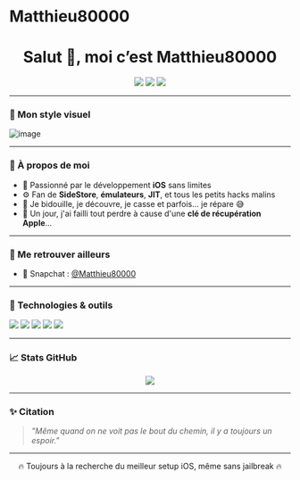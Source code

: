 # Matthieu80000

<h1 align="center">Salut 👋, moi c’est Matthieu80000</h1>
<p align="center">
  <img src="https://img.shields.io/badge/iOS%20Dev-%F0%9F%93%B1-blue?style=for-the-badge" />
  <img src="https://img.shields.io/badge/JIT%20Lover-%E2%9A%99%EF%B8%8F-purple?style=for-the-badge" />
  <img src="https://img.shields.io/badge/SideStore%20Fan-%F0%9F%9A%80-ff69b4?style=for-the-badge" />
</p>

---

### 📸 Mon style visuel

![image](https://github.com/user-attachments/assets/c61676ec-a2b4-4735-9c3f-13612c2074b4)





---

### 🧠 À propos de moi

- 🍏 Passionné par le développement **iOS** sans limites  
- ⚙️ Fan de **SideStore**, **émulateurs**, **JIT**, et tous les petits hacks malins  
- 🧪 Je bidouille, je découvre, je casse et parfois... je répare 😅  
- 🔐 Un jour, j'ai failli tout perdre à cause d'une **clé de récupération Apple**...

---

### 🔗 Me retrouver ailleurs

- 👻 Snapchat : [@Matthieu80000](https://snapchat.com/add/Matthieu80000)

---

### 🔧 Technologies & outils

<p>
  <img src="https://img.shields.io/badge/iOS-🖥️-black?style=flat-square" />
  <img src="https://img.shields.io/badge/Swift-FA7343?style=flat-square&logo=swift&logoColor=white" />
  <img src="https://img.shields.io/badge/SideStore-🔓-lightgrey?style=flat-square" />
  <img src="https://img.shields.io/badge/JIT-⚡️-blue?style=flat-square" />
  <img src="https://img.shields.io/badge/Émulateurs-🕹️-orange?style=flat-square" />
</p>

---

### 📈 Stats GitHub

<p align="center">
  <img src="https://github-readme-stats.vercel.app/api?username=matt80134&show_icons=true&theme=tokyonight" />
</p>

---

### ✨ Citation

> *"Même quand on ne voit pas le bout du chemin, il y a toujours un espoir."*

---

<p align="center">
  🔥 Toujours à la recherche du meilleur setup iOS, même sans jailbreak 🔥
</p>
<!--
**matt80134/matt80134** is a ✨ _special_ ✨ repository because its `README.md` (this file) appears on your GitHub profile.

Here are some ideas to get you started:

- 🔭 I’m currently working on ...
- 🌱 I’m currently learning ...
- 👯 I’m looking to collaborate on ...
- 🤔 I’m looking for help with ...
- 💬 Ask me about ...
- 📫 How to reach me: ...
- 😄 Pronouns: ...
- ⚡ Fun fact: ...
-->
